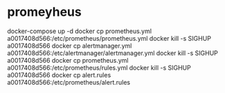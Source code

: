 # promeyheus
docker-compose up -d
docker cp prometheus.yml a0017408d566:/etc/prometheus/prometheus.yml
docker kill -s SIGHUP a0017408d566
docker cp alertmanager.yml a0017408d566:/etc/alertmanager/alertmanager.yml
docker kill -s SIGHUP a0017408d566
docker cp prometheus.yml a0017408d566:/etc/prometheus/rules.yml
docker kill -s SIGHUP a0017408d566
docker cp alert.rules a0017408d566:/etc/prometheus/alert.rules

